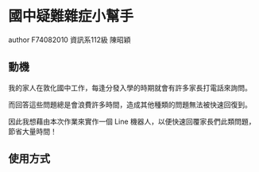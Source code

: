 # 國中疑難雜症小幫手

author F74082010 資訊系112級 陳昭穎

## 動機

我的家人在敦化國中工作，每逢分發入學的時期就會有許多家長打電話來詢問。

而回答這些問題總是會浪費許多時間，造成其他種類的問題無法被快速回復到。

因此我想藉由本次作業來實作一個 Line 機器人，以便快速回覆家長們此類問題，節省大量時間！

## 使用方式
